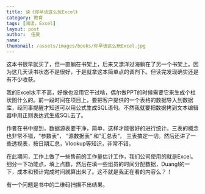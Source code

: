 ```yaml
---
title: 读《你早该这么玩Excel》 
category: 教育 
tags: [阅读，Excel]  
layout: post  
author:  伍昊
name: 
thumbnail: /assets/images/books/你早该这么玩Excel.jpg
---
```


这本书很早就买了，但一直躺在书架上，后来又漂洋过海躺在了另一个书架上。因为这几天读书状态不是很好，于是就拿这本简单点的调剂下。但读完发现确实还是有不少收获。

我的Excel水平不高，好像也没用它干过啥，偶尔做PPT的时候需要它来生成个柱状图什么的。前一段时间在项目上，要把客户提供的一个表格的数据导入到数据库，经同事提醒才知道可以用公式生成SQL语句。不然我就要把数据拷到文本编辑器中用正则表达式生成SQL去了。

作者在书中提到，数据源表要干净，简单，这样才能很好的进行统计。三表的概念也非常不错，“参数表“， ”源数据表“ 和”汇总表“， 三表搞定一切。然后还讲了一些透视表，按日期汇总，Vlookup等知识，非常不错。

在此期间，工作上做了一些售前的工作量估计工作，我们公司使用的就是Excel。细分一下功能点，填上点数，然后在填一些组员的时间分配数据，Duang!的一下，成本和预计完成时间就算出来了。这不就是我正在看的内容么？！


有一个问题是书中的二维码扫描不出结果。
